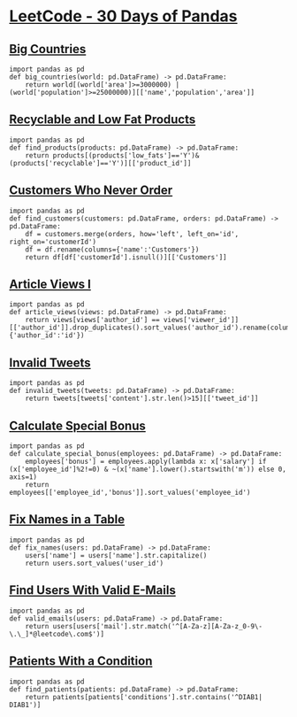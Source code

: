 # [LeetCode - 30 Days of Pandas](https://leetcode.com/studyplan/30-days-of-pandas/)

## [Big Countries](https://leetcode.com/problems/big-countries/description/?envType=study-plan-v2&envId=30-days-of-pandas&lang=pythondata)
```
import pandas as pd
def big_countries(world: pd.DataFrame) -> pd.DataFrame:
    return world[(world['area']>=3000000) | (world['population']>=25000000)][['name','population','area']]
```

## [Recyclable and Low Fat Products](https://leetcode.com/problems/recyclable-and-low-fat-products/description/?envType=study-plan-v2&envId=30-days-of-pandas&lang=pythondata)
```
import pandas as pd
def find_products(products: pd.DataFrame) -> pd.DataFrame:
    return products[(products['low_fats']=='Y')&(products['recyclable']=='Y')][['product_id']]
```

## [Customers Who Never Order](https://leetcode.com/problems/customers-who-never-order/description/?envType=study-plan-v2&envId=30-days-of-pandas&lang=pythondata)
```
import pandas as pd
def find_customers(customers: pd.DataFrame, orders: pd.DataFrame) -> pd.DataFrame:
    df = customers.merge(orders, how='left', left_on='id', right_on='customerId')
    df = df.rename(columns={'name':'Customers'})
    return df[df['customerId'].isnull()][['Customers']]
```

## [Article Views I](https://leetcode.com/problems/article-views-i/description/?envType=study-plan-v2&envId=30-days-of-pandas&lang=pythondata)
```
import pandas as pd
def article_views(views: pd.DataFrame) -> pd.DataFrame:
    return views[views['author_id'] == views['viewer_id']][['author_id']].drop_duplicates().sort_values('author_id').rename(columns={'author_id':'id'})
```

## [Invalid Tweets](https://leetcode.com/problems/invalid-tweets/description/?envType=study-plan-v2&envId=30-days-of-pandas&lang=pythondata)
```
import pandas as pd
def invalid_tweets(tweets: pd.DataFrame) -> pd.DataFrame:
    return tweets[tweets['content'].str.len()>15][['tweet_id']]
```

## [Calculate Special Bonus](https://leetcode.com/problems/calculate-special-bonus/description/?envType=study-plan-v2&envId=30-days-of-pandas&lang=pythondata)
```
import pandas as pd
def calculate_special_bonus(employees: pd.DataFrame) -> pd.DataFrame:
    employees['bonus'] = employees.apply(lambda x: x['salary'] if (x['employee_id']%2!=0) & ~(x['name'].lower().startswith('m')) else 0, axis=1)
    return employees[['employee_id','bonus']].sort_values('employee_id')
```

## [Fix Names in a Table](https://leetcode.com/problems/fix-names-in-a-table/description/?envType=study-plan-v2&envId=30-days-of-pandas&lang=pythondata)
```
import pandas as pd
def fix_names(users: pd.DataFrame) -> pd.DataFrame:
    users['name'] = users['name'].str.capitalize()
    return users.sort_values('user_id')
```

## [Find Users With Valid E-Mails](https://leetcode.com/problems/find-users-with-valid-e-mails/description/?envType=study-plan-v2&envId=30-days-of-pandas&lang=pythondata)
```
import pandas as pd
def valid_emails(users: pd.DataFrame) -> pd.DataFrame:
    return users[users['mail'].str.match('^[A-Za-z][A-Za-z_0-9\-\.\_]*@leetcode\.com$')]
```

## [Patients With a Condition](https://leetcode.com/problems/patients-with-a-condition/description/?envType=study-plan-v2&envId=30-days-of-pandas&lang=pythondata)
```
import pandas as pd
def find_patients(patients: pd.DataFrame) -> pd.DataFrame:
    return patients[patients['conditions'].str.contains('^DIAB1| DIAB1')]
```

## []()
```

```